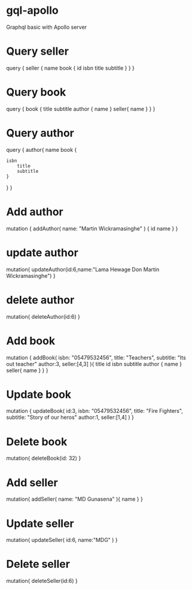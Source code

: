 # gql-apollo

Graphql basic with Apollo server

# Query seller
query {
  seller {
    name
    book {
      id
 	isbn
    	title
    	subtitle
    }
  }
}
# Query book
query {
  book {
    title
    subtitle
    author  {
      name
    }
    seller{
      name
    }
  }
}

# Query author
query {
  author{
    name
    book {

 	isbn
    	title
    	subtitle
    }
  }
}

# Add author
mutation {
  addAuthor(
    name: "Martin Wickramasinghe"
  ) {
    id
    name
  }
}

# update author
mutation{
  updateAuthor(id:6,name:"Lama Hewage Don Martin Wickramasinghe")
}
# delete author
mutation{
  deleteAuthor(id:6)
}
# Add book
mutation {
  addBook(
    isbn: "05479532456", 
    title: "Teachers", 
    subtitle: "Its out teacher"
    author:3,
    seller:[4,3]
  ){
    title
    id
    isbn
    subtitle
    author  {
      name
    }
    seller{
      name
    }
  }
}
# Update book
mutation {
  updateBook(
    id:3,
    isbn: "05479532456", 
    title: "Fire Fighters", 
    subtitle: "Story of our heros"
    author:1,
    seller:[1,4]
	)
}
# Delete book
mutation{
  deleteBook(id: 32)
}
# Add seller
mutation{
  addSeller(
    name: "MD Gunasena"
  ){
    name
  }
}
# Update seller
mutation{
  updateSeller(
    id:6,
  	name:"MDG"
  )
}
# Delete seller
mutation{
  deleteSeller(id:6)
}

